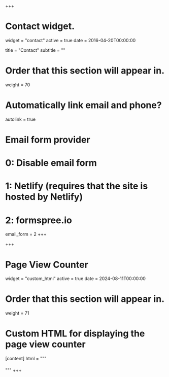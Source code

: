 +++
# Contact widget.
widget = "contact"
active = true
date = 2016-04-20T00:00:00

title = "Contact"
subtitle = ""

# Order that this section will appear in.
weight = 70

# Automatically link email and phone?
autolink = true

# Email form provider
#   0: Disable email form
#   1: Netlify (requires that the site is hosted by Netlify)
#   2: formspree.io
email_form = 2
+++


+++
# Page View Counter
widget = "custom_html"
active = true
date = 2024-08-11T00:00:00

# Order that this section will appear in.
weight = 71

# Custom HTML for displaying the page view counter
[content]
  html = """
  <div id="pageviews" style="font-weight: bold; text-align: center; margin-top: 20px;"></div>
  <script>
    if (typeof(Storage) !== "undefined") {
      let pageViews = localStorage.getItem('pageViews') || 0;
      pageViews++;
      localStorage.setItem('pageViews', pageViews);
      document.getElementById('pageviews').innerText = `Page Views: ${pageViews}`;
    } else {
      document.getElementById('pageviews').innerText = "Page view counter is not supported by your browser.";
    }
  </script>
  """
+++
